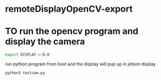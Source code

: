 # remoteDisplayOpenCV-export
# TO run the opencv program and display the camera
```bash
export DISPLAY =:0.0
```
run python program from host and the display will pup up in jetson display
```bash
python3 testcam.py
```
